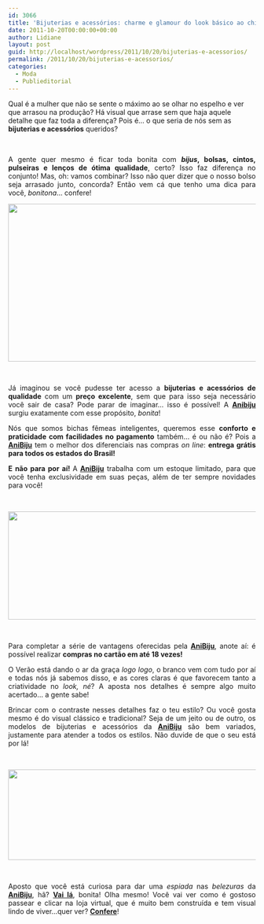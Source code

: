 ```yaml
---
id: 3066
title: 'Bijuterias e acessórios: charme e glamour do look básico ao chique!'
date: 2011-10-20T00:00:00+00:00
author: Lidiane
layout: post
guid: http://localhost/wordpress/2011/10/20/bijuterias-e-acessorios/
permalink: /2011/10/20/bijuterias-e-acessorios/
categories:
  - Moda
  - Publieditorial
---
```

Qual é a mulher que não se sente o máximo ao se olhar no espelho e ver que arrasou na produção? Há visual que arrase sem que haja aquele detalhe que faz toda a diferença? Pois é… o que seria de nós sem as **bijuterias e acessórios** queridos?

&nbsp;

<p align="justify">
  A gente quer mesmo é ficar toda bonita com <strong><em>bijus</em>, bolsas, cintos, pulseiras e lenços de ótima qualidade</strong>, certo? Isso faz diferença no conjunto! Mas, oh: vamos combinar? Isso não quer dizer que o nosso bolso seja arrasado junto, concorda? Então vem cá que tenho uma dica para você, <em>bonitona</em>… confere!
</p>

<!--more-->

<p align="center">
  <a href="http://www.trololodemulher.com.br/blog/wp-content/uploads/2011/10/AniBiju.png"><img class="alignnone size-full wp-image-7039" title="AniBiju" src="http://www.trololodemulher.com.br/blog/wp-content/uploads/2011/10/AniBiju.png" alt="" width="600" height="321" /></a>
</p>

&nbsp;

<p align="justify">
  Já imaginou se você pudesse ter acesso a <strong>bijuterias e acessórios de qualidade</strong> com um <strong>preço excelente</strong>, sem que para isso seja necessário você sair de casa? Pode parar de imaginar… isso é possível! A <strong><a href="http://www.anibiju.com.br/" target="_blank">Anibiju</a></strong> surgiu exatamente com esse propósito, <em>bonita</em>!
</p>

<p align="justify">
  Nós que somos bichas fêmeas inteligentes, queremos esse <strong>conforto e praticidade com facilidades no pagamento</strong> também… é ou não é? Pois a <strong><a href="http://www.anibiju.com.br/" target="_blank">AniBiju</a></strong> tem o melhor dos diferenciais nas compras <em>on line</em>: <strong>entrega grátis para todos os estados do Brasil!</strong>
</p>

<p align="justify">
  <strong>E não para por aí! </strong>A<strong> <a href="http://www.anibiju.com.br/" target="_blank">AniBiju</a></strong> trabalha com um estoque limitado, para que você tenha exclusividade em suas peças, além de ter sempre novidades para você!
</p>

&nbsp;

<p align="center">
  <a href="http://www.trololodemulher.com.br/blog/wp-content/uploads/2011/10/Look1.png"><img class="alignnone size-full wp-image-7040" title="Look1" src="http://www.trololodemulher.com.br/blog/wp-content/uploads/2011/10/Look1.png" alt="" width="600" height="220" /></a>
</p>

&nbsp;

<p align="justify">
  Para completar a série de vantagens oferecidas pela <strong><a href="http://www.anibiju.com.br/" target="_blank">AniBiju</a></strong>, anote aí: é possível realizar <strong>compras no cartão em até 18 vezes!</strong>
</p>

<p align="justify">
  O Verão está dando o ar da graça <em>logo logo</em>, o branco vem com tudo por aí e todas nós já sabemos disso, e as cores claras é que favorecem tanto a criatividade no <em>look, né</em>? A aposta nos detalhes é sempre algo muito acertado… a gente sabe!
</p>

<p align="justify">
  Brincar com o contraste nesses detalhes faz o teu estilo? Ou você gosta mesmo é do visual clássico e tradicional? Seja de um jeito ou de outro, os modelos de bijuterias e acessórios da <strong><a href="http://www.anibiju.com.br/" target="_blank">AniBiju</a></strong> são bem variados, justamente para atender a todos os estilos. Não duvide de que o seu está por lá!
</p>

&nbsp;

<p align="center">
  <a href="http://www.trololodemulher.com.br/blog/wp-content/uploads/2011/10/montagem-looks.png"><img class="alignnone size-full wp-image-7043" title="montagem looks" src="http://www.trololodemulher.com.br/blog/wp-content/uploads/2011/10/montagem-looks.png" alt="" width="600" height="184" /></a>
</p>

&nbsp;

<p align="justify">
  Aposto que você está curiosa para dar uma <em>espiada</em> nas <em>belezuras</em> da <strong><a href="http://www.anibiju.com.br/" target="_blank">AniBiju</a></strong>, hã? <strong><a href="http://www.anibiju.com.br/" target="_blank">Vai lá</a></strong>, bonita! Olha mesmo! Você vai ver como é gostoso passear e clicar na loja virtual, que é muito bem construída e tem visual lindo de viver…quer ver? <strong><a href="http://www.anibiju.com.br/" target="_blank">Confere</a></strong>!
</p>